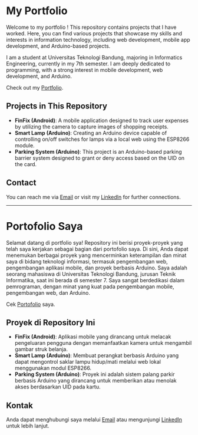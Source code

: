 # My Portfolio
Welcome to my portfolio ! This repository contains projects that I have worked. Here, you can find various projects that showcase my skills and interests in information technology, including web development, mobile app development, and Arduino-based projects.

I am a student at Universitas Teknologi Bandung, majoring in Informatics Engineering,
currently in my 7th semester. I am deeply dedicated to programming,
with a strong interest in mobile development, web development, and Arduino.

Check out my [Portfolio](https://syxherr.github.io/portofolio/).

## Projects in This Repository
- **FinFix (Android)**: A mobile application designed to track user expenses by utilizing the camera to capture images of shopping receipts.
- **Smart Lamp (Arduino)**: Creating an Arduino device capable of controlling on/off switches for lamps via a local web using the ESP8266 module.
- **Parking System (Arduino)**: This project is an Arduino-based parking barrier system designed to grant or deny access based on the UID on the card.

## Contact
You can reach me via [Email](shaskiapdv@gmail.com) or visit my [LinkedIn](https://www.linkedin.com/in/shaskia-putri-devi/) for further connections.

<hr>

# Portofolio Saya
Selamat datang di portfolio sya! Repository ini berisi proyek-proyek yang telah saya kerjakan sebagai bagian dari portofolio saya. Di sini, Anda dapat menemukan berbagai proyek yang mencerminkan keterampilan dan minat saya di bidang teknologi informasi, termasuk pengembangan web, pengembangan aplikasi mobile, dan proyek berbasis Arduino.
Saya adalah seorang mahasiswa di Universitas Teknologi Bandung, jurusan Teknik Informatika, 
saat ini berada di semester 7. Saya sangat berdedikasi dalam pemrograman,
dengan minat yang kuat pada pengembangan mobile, pengembangan web, dan Arduino.

Cek [Portofolio](https://syxherr.github.io/portofolio/) saya.

## Proyek di Repository Ini
- **FinFix (Android)**: Aplikasi mobile yang dirancang untuk melacak pengeluaran pengguna dengan memanfaatkan kamera untuk mengambil gambar struk belanja.
- **Smart Lamp (Arduino)**: Membuat perangkat berbasis Arduino yang dapat mengontrol saklar lampu hidup/mati melalui web lokal menggunakan modul ESP8266.
- **Parking System (Arduino)**: Proyek ini adalah sistem palang parkir berbasis Arduino yang dirancang untuk memberikan atau menolak akses berdasarkan UID pada kartu.


## Kontak
Anda dapat menghubungi saya melalui [Email](shaskiapdv@gmail.com) atau mengunjungi [LinkedIn](https://www.linkedin.com/in/shaskia-putri-devi/) untuk lebih lanjut.
